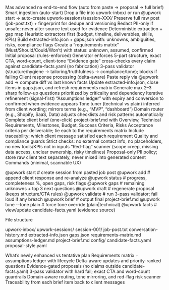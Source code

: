 Mas advanced na end-to-end flow (auto from paste → proposal → full brief)
Smart ingestion (auto-start)
Drop a file into upwork-inbox/ or run @upwork start → auto-create upwork-sessions/session-XXX/
Preserve full raw post (job-post.txt) + fingerprint for dedupe and versioning
Redact PII-only if unsafe; never alter source text used for evidence
Deterministic extraction + gap map
Heuristic extractors first (budget, timeline, deliverables, skills, KPIs)
Build extracted-info.json + gaps.json with: unknowns, ambiguities, risks, compliance flags
Create a “requirements matrix” (Must/Should/Could/Won’t) with status: unknown, assumed, confirmed
Initial proposal (rules-enforced)
Generator enforces 5-part structure, exact CTA, word-count, client-tone
“Evidence gate” cross-checks every claim against candidate-facts.yaml (no fabrication)
3-pass validator (structure/hygiene → tailoring/truthfulness → compliance/tone); blocks if failing
Client response processing (delta-aware)
Paste reply via @upwork add → compute diff vs last known facts
Update extracted-info.json, close items in gaps.json, and refresh requirements matrix
Generate max 2–3 sharp follow-up questions prioritized by criticality and dependency
Iterative refinement (signal-first)
“Assumptions ledger” with expiry and conversion to confirmed when evidence appears
Tone tuner (technical vs plain) inferred from client wording; mirrors terms (e.g., “MVP”, “dashboard”)
Domain router (e.g., Shopify, SaaS, Data) adjusts checklists and risk patterns automatically
Complete client brief (one-click)
project-brief.md with Overview, Technical Requirements, Milestones, Budget, Success Criteria, Risks
Acceptance criteria per deliverable; tie each to the requirements matrix
Include traceability: which client message satisfied each requirement
Quality and compliance guards
Strict checks: no external contact info, no placeholders, no new tools/KPIs not in inputs
“Red-flag” scanner (scope creep, missing data access, unclear ownership, risky timelines)
Proposal-only PII policy; store raw client text separately, never mixed into generated content
Commands (minimal, scannable UX)

@upwork start                # create session from pasted job post
@upwork add                  # append client response and re-analyze
@upwork status               # progress, completeness %, open gaps, risk flags
@upwork gaps                 # remaining unknowns + top 3 next questions
@upwork draft                # regenerate proposal (keeps structure/CTA rules)
@upwork validate             # run 3-pass validator; fail loud if any breach
@upwork brief                # output final project-brief.md
@upwork tune --tone plain    # force tone override (plain|technical)
@upwork facts                # view/update candidate-facts.yaml (evidence source)

File structure

upwork-inbox/
upwork-sessions/
  session-001/
    job-post.txt
    conversation-history.md
    extracted-info.json
    gaps.json
    requirements-matrix.md
    assumptions-ledger.md
    project-brief.md
config/
  candidate-facts.yaml
  proposal-style.yaml


What’s newly enhanced vs tentative plan
Requirements matrix + assumptions ledger with lifecycle
Delta-aware updates and priority-ranked questions
Evidence-gated proposals (no claims outside candidate-facts.yaml)
3-pass validator with hard fail; exact CTA and word-count guardrails
Domain-aware routing, tone mirroring, and red-flag risk scanner
Traceability from each brief item back to client messages